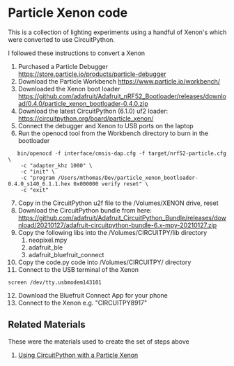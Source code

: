 # Particle Xenon code
This is a collection of lighting experiments using a handful of Xenon's which were converted to use CircuitPython.

I followed these instructions to convert a Xenon

 1. Purchased a Particle Debugger https://store.particle.io/products/particle-debugger
 2. Download the Particle Workbench https://www.particle.io/workbench/
 3. Downloaded the Xenon boot loader https://github.com/adafruit/Adafruit_nRF52_Bootloader/releases/download/0.4.0/particle_xenon_bootloader-0.4.0.zip
 4. Download the latest CircuitPython (6.1.0) uf2 loader: https://circuitpython.org/board/particle_xenon/
 5. Connect the debugger and Xenon to USB ports on the laptop
 6. Run the openocd tool from the Workbench directory to burn in the bootloader
```
   bin/openocd -f interface/cmsis-dap.cfg -f target/nrf52-particle.cfg \
	-c "adapter_khz 1000" \
	-c "init" \
	-c "program /Users/mthomas/Dev/particle_xenon_bootloader-0.4.0_s140_6.1.1.hex 0x000000 verify reset" \
	-c "exit"
```
 7. Copy in the CircuitPython u2f file to the /Volumes/XENON drive, reset
 8. Download the CircuitPython bundle from here: https://github.com/adafruit/Adafruit_CircuitPython_Bundle/releases/download/20210127/adafruit-circuitpython-bundle-6.x-mpy-20210127.zip
 9. Copy the following libs into the /Volumes/CIRCUITPY/lib directory
	1. neopixel.mpy
	2. adafruit_ble
	3. adafruit_bluefruit_connect
 10. Copy the code.py code into /Volumes/CIRCUITPY/ directory
 11. Connect to the USB terminal of the Xenon 
```
screen /dev/tty.usbmodem143101
```
 12. Download the Bluefruit Connect App for your phone
 13. Connect to the Xenon e.g. "CIRCUITPY8917"

## Related Materials
These were the materials used to create the set of steps above

 1. [Using CircuitPython with a Particle Xenon](https://docs.particle.io/tutorials/learn-more/xenon-circuit-python/)

